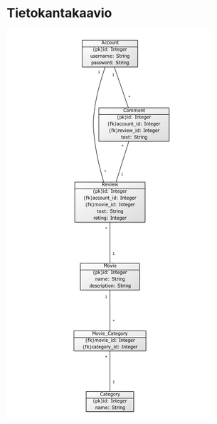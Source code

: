 # Tietokantakaavio

![Tietokantakaavio](https://github.com/anketola/Tietokanta-leffasovellus/blob/master/documentation/tietokantakaavio.jpg)
